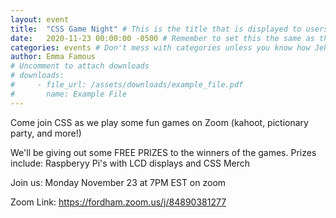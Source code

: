 ```yaml
---
layout: event
title:  "CSS Game Night" # This is the title that is displayed to users
date:   2020-11-23 00:00:00 -0500 # Remember to set this the same as the filename to avoid confusion
categories: events # Don't mess with categories unless you know how Jekyll works
author: Emma Famous
# Uncomment to attach downloads
# downloads:
#     - file_url: /assets/downloads/example_file.pdf
#       name: Example File
---
```

Come join CSS as we play some fun games on Zoom (kahoot, pictionary party, and more!)

We'll be giving out some FREE PRIZES to the winners of the games. 
Prizes include: Raspberyy Pi's with LCD displays and CSS Merch

Join us: Monday November 23 at 7PM EST on zoom

Zoom Link: <a href="https://fordham.zoom.us/j/84890381277">https://fordham.zoom.us/j/84890381277 </a>
